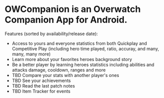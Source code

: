 # OWCompanion is an Overwatch Companion App for Android.

Features (sorted by availability/release date):

- Access to yours and everyone statistics from both Quickplay and Competitive Play (including hero time played, ratio, accuray, and many, many, many more)
- Learn more about your favorites heroes background story
- Be a better player by learning heroes statistics including abilities and attacks damage, cooldown, ranges and more
- TBD Compare your stats with another player's ones
- TBD See your achievements
- TBD Read the last patch notes
- TBD Item Tracker for events
